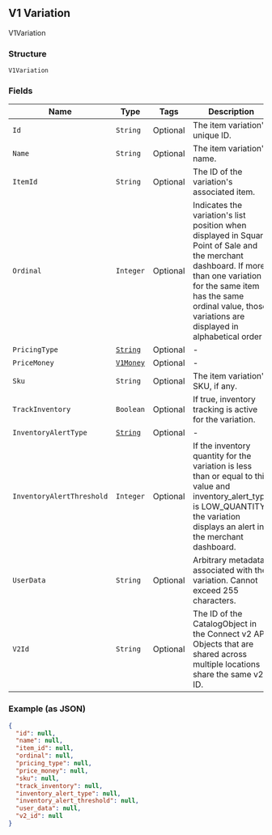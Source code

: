 ## V1 Variation

V1Variation

### Structure

`V1Variation`

### Fields

| Name | Type | Tags | Description |
|  --- | --- | --- | --- |
| `Id` | `String` | Optional | The item variation's unique ID. |
| `Name` | `String` | Optional | The item variation's name. |
| `ItemId` | `String` | Optional | The ID of the variation's associated item. |
| `Ordinal` | `Integer` | Optional | Indicates the variation's list position when displayed in Square Point of Sale and the merchant dashboard. If more than one variation for the same item has the same ordinal value, those variations are displayed in alphabetical order |
| `PricingType` | [`String`](/doc/models/v1-variation-pricing-type.md) | Optional | - |
| `PriceMoney` | [`V1Money`](/doc/models/v1-money.md) | Optional | - |
| `Sku` | `String` | Optional | The item variation's SKU, if any. |
| `TrackInventory` | `Boolean` | Optional | If true, inventory tracking is active for the variation. |
| `InventoryAlertType` | [`String`](/doc/models/v1-variation-inventory-alert-type.md) | Optional | - |
| `InventoryAlertThreshold` | `Integer` | Optional | If the inventory quantity for the variation is less than or equal to this value and inventory_alert_type is LOW_QUANTITY, the variation displays an alert in the merchant dashboard. |
| `UserData` | `String` | Optional | Arbitrary metadata associated with the variation. Cannot exceed 255 characters. |
| `V2Id` | `String` | Optional | The ID of the CatalogObject in the Connect v2 API. Objects that are shared across multiple locations share the same v2 ID. |

### Example (as JSON)

```json
{
  "id": null,
  "name": null,
  "item_id": null,
  "ordinal": null,
  "pricing_type": null,
  "price_money": null,
  "sku": null,
  "track_inventory": null,
  "inventory_alert_type": null,
  "inventory_alert_threshold": null,
  "user_data": null,
  "v2_id": null
}
```

